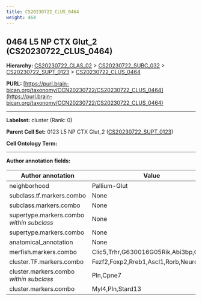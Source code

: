 ```yaml
---
title: CS20230722_CLUS_0464
weight: 464
---
```

## 0464 L5 NP CTX Glut_2 (CS20230722_CLUS_0464)
<b>Hierarchy: </b>
[CS20230722_CLAS_02](../CS20230722_CLAS_02) >
[CS20230722_SUBC_032](../CS20230722_SUBC_032) >
[CS20230722_SUPT_0123](../CS20230722_SUPT_0123) >
[CS20230722_CLUS_0464](../CS20230722_CLUS_0464)

**PURL:** [https://purl.brain-bican.org/taxonomy/CCN20230722/CS20230722_CLUS_0464](https://purl.brain-bican.org/taxonomy/CCN20230722/CS20230722_CLUS_0464)

---


**Labelset:** cluster (Rank: 0)

**Parent Cell Set:** 0123 L5 NP CTX Glut_2 ([CS20230722_SUPT_0123](../CS20230722_SUPT_0123))



**Cell Ontology Term:** 

[MARKER GENES.]: #


---

[TRANSFERRED ANNOTATIONS.]: #


[AUTHOR ANNOTATION FIELDS.]: #


**Author annotation fields:**

| Author annotation | Value |
|-------------------|-------|
|neighborhood|Pallium-Glut|
|subclass.tf.markers.combo|None|
|subclass.markers.combo|None|
|supertype.markers.combo _within subclass_|None|
|supertype.markers.combo|None|
|anatomical_annotation|None|
|merfish.markers.combo|Clic5,Trhr,G630016G05Rik,Abi3bp,C1ql3|
|cluster.TF.markers.combo|Fezf2,Foxp2,Rreb1,Ascl1,Rorb,Neurod6|
|cluster.markers.combo _within subclass_|Pln,Cpne7|
|cluster.markers.combo|Myl4,Pln,Stard13|
